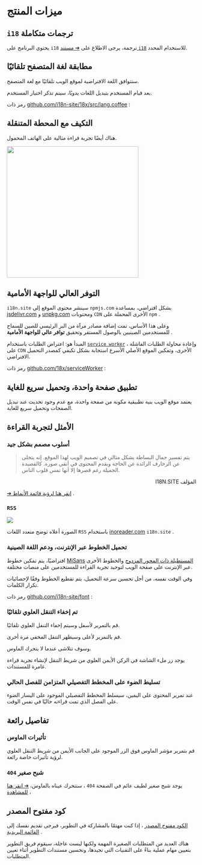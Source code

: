 # ميزات المنتج

## `i18` ترجمات متكاملة

يحتوي البرنامج على `i18` ترجمة، يرجى الاطلاع على [➔ مستند `i18`](/i18) للاستخدام المحدد.

## مطابقة لغة المتصفح تلقائيًا

ستتوافق اللغة الافتراضية لموقع الويب تلقائيًا مع لغة المتصفح.

بعد قيام المستخدم بتبديل اللغات يدويًا، سيتم تذكر اختيار المستخدم.

رمز ذات [github.com/i18n-site/18x/src/lang.coffee](https://github.com/i18n-site/18x/blob/main/src/lang.coffee) :

## التكيف مع المحطة المتنقلة

هناك أيضًا تجربة قراءة مثالية على الهاتف المحمول.

<img src="//p.3ti.site/1721379497.avif" width="350px">

## <a rel=id href="#ha" id="ha"></a> التوفر العالي للواجهة الأمامية

`i18n.site` سينشر محتوى الموقع إلى `npmjs.com` بشكل افتراضي، بمساعدة [jsdelivr.com](//jsdelivr.com) و [unpkg.com](//unpkg.com) ومحتويات `CDN` الأخرى المحملة على `npm` .

وعلى هذا الأساس، تمت إضافة مصادر مرآة من البر الرئيسي للصين للسماح للمستخدمين الصينيين بالوصول المستقر وتحقيق **توافر عالي للواجهة الأمامية** .

المبدأ هو: اعتراض الطلبات باستخدام [`service worker`](https://developer.mozilla.org/docs/Web/API/Service_Worker_API) ، وإعادة محاولة الطلبات الفاشلة على `CDN` الأخرى، وتمكين الموقع الأصلي الأسرع استجابة بشكل تكيفي كمصدر التحميل الافتراضي.

رمز ذات [github.com/18x/serviceWorker](https://github.com/i18n-site/18x/tree/main/serviceWorker) :

## تطبيق صفحة واحدة، وتحميل سريع للغاية

يعتمد موقع الويب بنية تطبيقية مكونة من صفحة واحدة، مع عدم وجود تحديث عند تبديل الصفحات وتحميل سريع للغاية.

## الأمثل لتجربة القراءة

### أسلوب مصمم بشكل جيد

> يتم تفسير جمال البساطة بشكل مثالي في تصميم الويب لهذا الموقع.
> إنه يتخلى عن الزخارف الزائدة عن الحاجة ويقدم المحتوى في أنقى صوره.
> كالقصيدة الجميلة رغم قصرها إلا أنها تمس قلوب الناس.

<p style="text-align:right" style=";text-align:right;direction:rtl">I18N.SITE المؤلف</p>

[➔ انقر هنا لرؤية قائمة الأنماط](/i18n.site/md/styl) .

### `RSS`

![](//p.3ti.site/1725541085.avif)

الصورة أعلاه توضح متعدد اللغات `RSS` باستخدام [inoreader.com](//inoreader.com) `i18n.site` .

### تحميل الخطوط عبر الإنترنت، ودعم اللغة الصينية

افتراضيًا، يتم تمكين خطوط [MiSans](https://hyperos.mi.com/font/zh/download/) [المستطيلة ذات المحور المزدوج](https://www.iconfont.cn/fonts/detail?cnid=pOvFIr086ADR) والخطوط الأخرى عبر الإنترنت على صفحة الويب لتوحيد تجربة القراءة للمستخدمين على منصات مختلفة.

وفي الوقت نفسه، من أجل تحسين سرعة التحميل، يتم تقطيع الخطوط وفقًا لإحصائيات تكرار الكلمات.

رمز ذات [github.com/i18n-site/font](https://github.com/i18n-site/font) :

### تم إخفاء التنقل العلوي تلقائيًا

قم بالتمرير لأسفل وسيتم إخفاء التنقل العلوي تلقائيًا.

قم بالتمرير لأعلى وسيظهر التنقل المخفي مرة أخرى.

وسوف تتلاشى عندما لا يتحرك الماوس.

يوجد زر ملء الشاشة في الركن الأيمن العلوي من شريط التنقل لإنشاء تجربة قراءة غامرة للمستندات.

### تسليط الضوء على المخطط التفصيلي المتزامن للفصل الحالي

عند تمرير المحتوى على اليمين، سيسلط المخطط التفصيلي الموجود على اليسار الضوء على الفصل الذي تمت قراءته حاليًا في نفس الوقت.

## تفاصيل رائعة

### تأثيرات الماوس

قم بتمرير مؤشر الماوس فوق الزر الموجود على الجانب الأيمن من شريط التنقل العلوي لرؤية تأثيرات خاصة رائعة.

### `404` شبح صغير

يوجد شبح صغير لطيف عائم في الصفحة `404` ، ستتحرك عيناه بالماوس، [➔ انقر هنا للمشاهدة](/404) ،

## كود مفتوح المصدر

[الكود مفتوح المصدر](/i18n.site/c/src) ، إذا كنت مهتمًا بالمشاركة في التطوير، فيرجى تقديم نفسك إلى [القائمة البريدية](//groups.google.com/u/2/g/i18n-site) .

هناك العديد من المتطلبات الصغيرة المهمة ولكنها ليست عاجلة، سيقوم فريق التطوير بتعيين مهام عملية بناءً على التقنيات التي تجيدها، وتحسين مستندات التطوير أثناء تعيين المتطلبات.